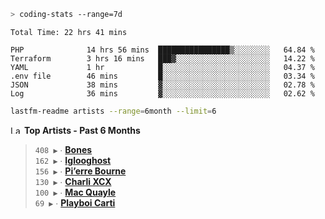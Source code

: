 ```zsh
> coding-stats --range=7d
```

<!--START_SECTION:waka-->

```text
Total Time: 22 hrs 41 mins

PHP              14 hrs 56 mins  ████████████████▒░░░░░░░░   64.84 %
Terraform        3 hrs 16 mins   ███▓░░░░░░░░░░░░░░░░░░░░░   14.22 %
YAML             1 hr            █░░░░░░░░░░░░░░░░░░░░░░░░   04.37 %
.env file        46 mins         █░░░░░░░░░░░░░░░░░░░░░░░░   03.34 %
JSON             38 mins         ▓░░░░░░░░░░░░░░░░░░░░░░░░   02.78 %
Log              36 mins         ▓░░░░░░░░░░░░░░░░░░░░░░░░   02.62 %
```

<!--END_SECTION:waka-->

```zsh
lastfm-readme artists --range=6month --limit=6
```

<!--START_LASTFM_ARTISTS:{"period": "6month", "rows": 6}-->
<a href="https://last.fm" target="_blank"><img src="https://user-images.githubusercontent.com/17434202/215290617-e793598d-d7c9-428f-9975-156db1ba89cc.svg" alt="Last.fm Logo" width="18" height="13"/></a> **Top Artists - Past 6 Months**

> `408 ▶️` ∙ **[Bones](https://www.last.fm/music/Bones)**<br/>
> `162 ▶️` ∙ **[Iglooghost](https://www.last.fm/music/Iglooghost)**<br/>
> `156 ▶️` ∙ **[Pi’erre Bourne](https://www.last.fm/music/Pi%E2%80%99erre+Bourne)**<br/>
> `130 ▶️` ∙ **[Charli XCX](https://www.last.fm/music/Charli+XCX)**<br/>
> `100 ▶️` ∙ **[Mac Quayle](https://www.last.fm/music/Mac+Quayle)**<br/>
> `69 ▶️` ∙ **[Playboi Carti](https://www.last.fm/music/Playboi+Carti)**<br/>
<!--END_LASTFM_ARTISTS-->
